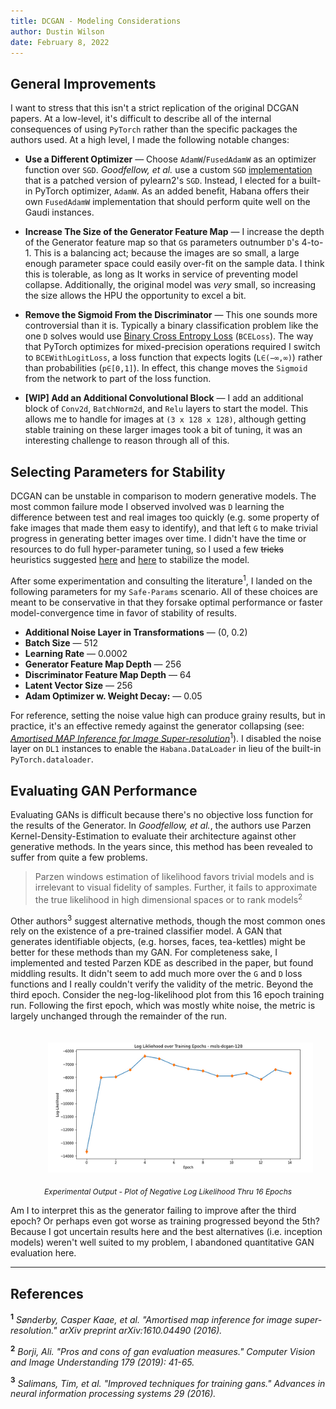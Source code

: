 ```yaml
---
title: DCGAN - Modeling Considerations
author: Dustin Wilson
date: February 8, 2022
---
```


## General Improvements

I want to stress that this isn't a strict replication of the original DCGAN papers. At a low-level, it's difficult to describe all of the internal consequences of using `PyTorch` rather than the specific packages the authors used. At a high level, I made the following notable changes:

- **Use a Different Optimizer** &mdash; Choose `AdamW`/`FusedAdamW` as an optimizer function over `SGD`. *Goodfellow, et al.* use a custom `SGD` [implementation](https://github.com/goodfeli/adversarial/blob/master/sgd.py) that is a patched version of pylearn2's `SGD`. Instead, I elected for a built-in PyTorch optimizer, `AdamW`. As an added benefit, Habana offers their own `FusedAdamW` implementation that should perform quite well on the Gaudi instances.

- **Increase The Size of the Generator Feature Map** &mdash; I increase the depth of the Generator feature map so that `G`s parameters outnumber `D`'s 4-to-1. This is a balancing act; because the images are so small, a large enough parameter space could easily over-fit on the sample data. I think this is tolerable, as long as It works in service of preventing model collapse. Additionally, the original model was *very* small, so increasing the size allows the HPU the opportunity to excel a bit.

- **Remove the Sigmoid From the Discriminator** &mdash; This one sounds more controversial than it is. Typically a binary classification problem like the one `D` solves would use [Binary Cross Entropy Loss](https://en.wikipedia.org/wiki/Cross_entropy) (`BCELoss`). The way that PyTorch optimizes for mixed-precision operations required I switch to `BCEWithLogitLoss`, a loss function that expects logits (`L∈(−∞,∞)`) rather than probabilities (`p∈[0,1]`). In effect, this change moves the `Sigmoid` from the network to part of the loss function.

- **[WIP] Add an Additional Convolutional Block** &mdash; I add an additional block of `Conv2d`, `BatchNorm2d`, and `Relu` layers to start the model. This allows me to handle for images at `(3 x 128 x 128)`, although getting stable training on these larger images took a bit of tuning, it was an interesting challenge to reason through all of this.

## Selecting Parameters for Stability

DCGAN can be unstable in comparison to modern generative models. The most common failure mode I observed involved was `D` learning the difference between test and real images too quickly (e.g. some property of fake images that made them easy to identify), and that left `G` to make trivial progress in generating better images over time. I didn't have the time or resources to do full hyper-parameter tuning, so I used a few ~~tricks~~ heuristics suggested [here](https://github.com/pytorch/examples/issues/70) and [here](https://github.com/soumith/ganhacks) to stabilize the model.

After some experimentation and consulting the literature<sup>1</sup>, I landed on the following parameters for my `Safe-Params` scenario. All of these choices are meant to be conservative in that they forsake optimal performance or faster model-convergence time in favor of stability of results.

- **Additional Noise Layer in Transformations** &mdash; (0, 0.2)
- **Batch Size** &mdash; 512
- **Learning Rate** &mdash; 0.0002
- **Generator Feature Map Depth** &mdash; 256
- **Discriminator Feature Map Depth** &mdash; 64
- **Latent Vector Size** &mdash; 256
- **Adam Optimizer w. Weight Decay:** &mdash; 0.05

For reference, setting the noise value high can produce grainy results, but in practice, it's an effective remedy against the generator collapsing (see: [*Amortised MAP Inference for Image Super-resolution*](https://www.inference.vc/instance-noise-a-trick-for-stabilising-gan-training/)<sup>1</sup>). I disabled the noise layer on `DL1` instances to enable the `Habana.DataLoader` in lieu of the built-in `PyTorch.dataloader`.

## Evaluating GAN Performance

Evaluating GANs is difficult because there's no objective loss function for the results of the Generator. In *Goodfellow, et al.*, the authors use Parzen Kernel-Density-Estimation to evaluate their architecture against other generative methods. In the years since, this method has been revealed to suffer from quite a few problems.

> Parzen windows estimation of likelihood favors trivial models and is irrelevant to visual fidelity of samples. Further, it fails to approximate the true likelihood in high dimensional spaces or to rank models<sup>2</sup>

Other authors<sup>3</sup> suggest alternative methods, though the most common ones rely on the existence of a pre-trained classifier model. A GAN that generates identifiable objects, (e.g. horses, faces, tea-kettles) might be better for these methods than my GAN. For completeness sake, I implemented and tested Parzen KDE as described in the paper, but found middling results. It didn't seem to add much more over the `G` and `D` loss functions and I really couldn't verify the validity of the metric. Beyond the third epoch. Consider the neg-log-likelihood plot from this 16 epoch training run. Following the first epoch, which was mostly white noise, the metric is largely unchanged through the remainder of the run.

<center>
    <figure class="image">
        <img src="../images/training/parzen.png" height="auto" width="600" style="padding: 20px; border-radius: 2px">
        <i><figcaption style="font-size: 12px;"> Experimental Output - Plot of Negative Log Likelihood Thru 16 Epochs</figcaption></i>
    </figure>
</center>

Am I to interpret this as the generator failing to improve after the third epoch? Or perhaps even got worse as training progressed beyond the 5th? Because I got uncertain results here and the best alternatives (i.e. inception models) weren't well suited to my problem, I abandoned quantitative GAN evaluation here.

------

## References

**<sup>1</sup>** *Sønderby, Casper Kaae, et al. "Amortised map inference for image super-resolution." arXiv preprint arXiv:1610.04490 (2016).*

**<sup>2</sup>** *Borji, Ali. "Pros and cons of gan evaluation measures." Computer Vision and Image Understanding 179 (2019): 41-65.*

**<sup>3</sup>** *Salimans, Tim, et al. "Improved techniques for training gans." Advances in neural information processing systems 29 (2016).*